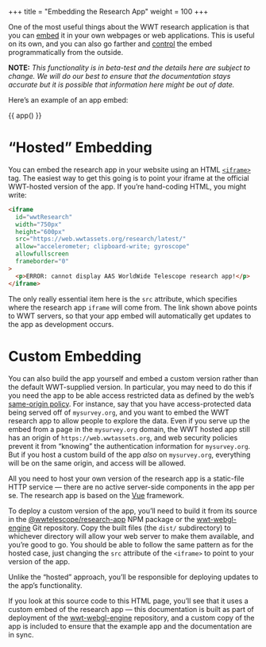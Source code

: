 +++
title = "Embedding the Research App"
weight = 100
+++

One of the most useful things about the WWT research application is that you can
[embed][embed-intro] it in your own webpages or web applications. This is useful
on its own, and you can also go farther and [control][controlling] the embed
programmatically from the outside.

[embed-intro]: https://developer.mozilla.org/en-US/docs/Learn/HTML/Multimedia_and_embedding/Other_embedding_technologies
[controlling]: @/controlling.md

**NOTE:** *This functionality is in beta-test and the details here are subject to
change. We will do our best to ensure that the documentation stays accurate but
it is possible that information here might be out of date.*

Here’s an example of an app embed:

{{ app() }}


# “Hosted” Embedding

You can embed the research app in your website using an HTML [`<iframe>`] tag. The
easiest way to get this going is to point your iframe at the official WWT-hosted
version of the app. If you’re hand-coding HTML, you might write:

[`<iframe>`]: https://developer.mozilla.org/en-US/docs/Web/HTML/Element/iframe

```html
<iframe
  id="wwtResearch"
  width="750px"
  height="600px"
  src="https://web.wwtassets.org/research/latest/"
  allow="accelerometer; clipboard-write; gyroscope"
  allowfullscreen
  frameborder="0"
>
  <p>ERROR: cannot display AAS WorldWide Telescope research app!</p>
</iframe>
```

The only really essential item here is the `src` attribute, which specifies
where the research app `iframe` will come from. The link shown above points to
WWT servers, so that your app embed will automatically get updates to the app
as development occurs.


# Custom Embedding

You can also build the app yourself and embed a custom version rather than the
default WWT-supplied version. In particular, you may need to do this if you need
the app to be able access restricted data as defined by the web’s [same-origin
policy][same-origin]. For instance, say that you have access-protected data
being served off of `mysurvey.org`, and you want to embed the WWT research app
to allow people to explore the data. Even if you serve up the embed from a page
in the `mysurvey.org` domain, the WWT hosted app still has an origin of
`https://web.wwtassets.org`, and web security policies prevent it from “knowing”
the authentication information for `mysurvey.org`. But if you host a custom
build of the app *also* on `mysurvey.org`, everything will be on the same
origin, and access will be allowed.

[same-origin]: https://developer.mozilla.org/en-US/docs/Web/Security/Same-origin_policy

All you need to host your own version of the research app is a static-file HTTP
service — there are no active server-side components in the app per se. The
research app is based on the [Vue] framework.

[Vue]: https://vuejs.org/

To deploy a custom version of the app, you’ll need to build it from its source
in the [@wwtelescope/research-app] NPM package or the [wwt-webgl-engine] Git
repository. Copy the built files (the `dist/` subdirectory) to whichever
directory will allow your web server to make them available, and you’re good to
go. You should be able to follow the same pattern as for the hosted case, just
changing the `src` attribute of the `<iframe>` to point to your version of the
app.

[@wwtelescope/research-app]: https://www.npmjs.com/package/@wwtelescope/research-app
[wwt-webgl-engine]: https://github.com/WorldWideTelescope/wwt-webgl-engine/


Unlike the “hosted” approach, you’ll be responsible for deploying updates to the
app’s functionality.

If you look at this source code to this HTML page, you’ll see that it uses a
custom embed of the research app — this documentation is built as part of
deployment of the [wwt-webgl-engine] repository, and a custom copy of the app is
included to ensure that the example app and the documentation are in sync.
